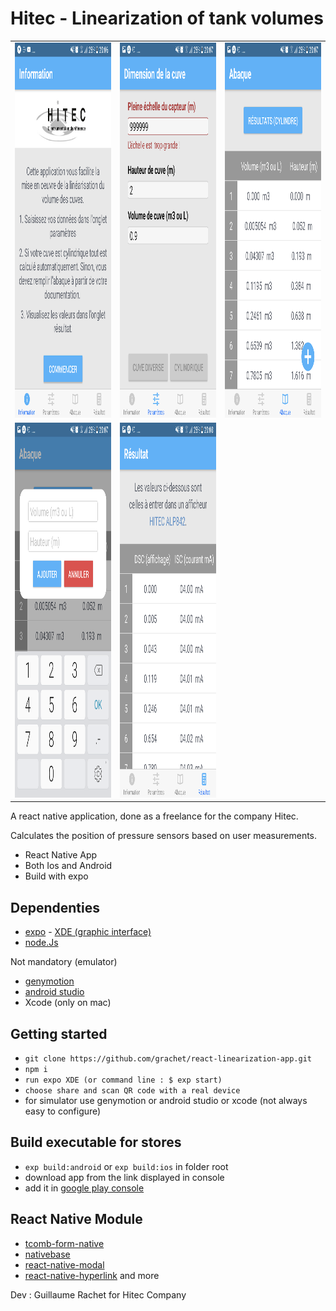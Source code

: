 # Hitec - Linearization of tank volumes

<table> 
  <tr>
    <td><img src="./images/hitec1.jpg" width=270 height=600></td>
    <td><img src="./images/hitec2.jpg" width=270 height=600></td>
    <td><img src="./images/hitec3.jpg" width=270 height=600></td>
  </tr>
  
  <tr>
    <td><img src="./images/hitec4.jpg" width=270 height=600></td>
    <td><img src="./images/hitec5.jpg" width=270 height=600></td> 
  </tr>
 </table> 

A react native application, done as a freelance for the company Hitec.

Calculates the position of pressure sensors based on user measurements.

* React Native App 
* Both Ios and Android 
* Build with expo

## Dependenties

* [expo](https://expo.io/tools#xde) - [XDE (graphic interface)](https://github.com/expo/xde/releases)
* [node.Js](https://nodejs.org/en/)

Not mandatory (emulator)

* [genymotion](https://www.genymotion.com/desktop/)
* [android studio](https://developer.android.com/studio/)
* Xcode (only on mac)


## Getting started

* `git clone https://github.com/grachet/react-linearization-app.git`
* `npm i`
* `run expo XDE (or command line : $ exp start)`
* `choose share and scan QR code with a real device` 
* for simulator use genymotion or android studio
or xcode (not always easy to configure)

## Build executable for stores

* `exp build:android` or `exp build:ios` in folder root
* download app from the link displayed in console 
* add it in [google play console](https://play.google.com/apps/publish/)

## React Native Module

* [tcomb-form-native](https://github.com/gcanti/tcomb-form-native)
* [nativebase](https://nativebase.io/)
* [react-native-modal](https://github.com/react-native-community/react-native-modal)
* [react-native-hyperlink](https://github.com/obipawan/react-native-hyperlink)
and more

Dev : Guillaume Rachet for Hitec Company


